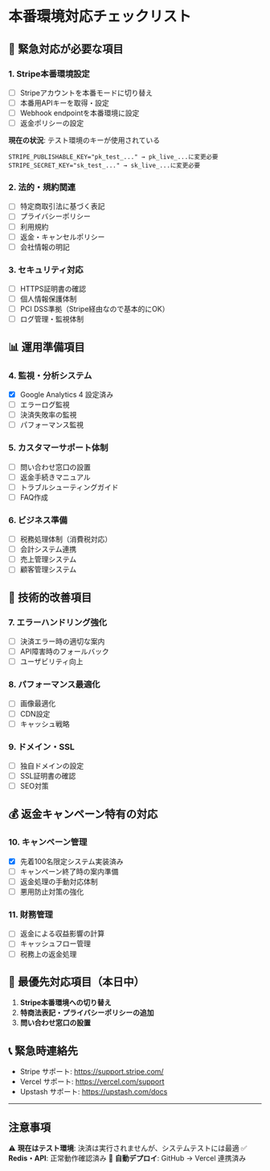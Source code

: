 # 本番環境対応チェックリスト

## 🚨 緊急対応が必要な項目

### 1. **Stripe本番環境設定**
- [ ] Stripeアカウントを本番モードに切り替え
- [ ] 本番用APIキーを取得・設定
- [ ] Webhook endpointを本番環境に設定
- [ ] 返金ポリシーの設定

**現在の状況**: テスト環境のキーが使用されている
```
STRIPE_PUBLISHABLE_KEY="pk_test_..." → pk_live_...に変更必要
STRIPE_SECRET_KEY="sk_test_..." → sk_live_...に変更必要
```

### 2. **法的・規約関連**
- [ ] 特定商取引法に基づく表記
- [ ] プライバシーポリシー
- [ ] 利用規約
- [ ] 返金・キャンセルポリシー
- [ ] 会社情報の明記

### 3. **セキュリティ対応**
- [ ] HTTPS証明書の確認
- [ ] 個人情報保護体制
- [ ] PCI DSS準拠（Stripe経由なので基本的にOK）
- [ ] ログ管理・監視体制

## 📊 運用準備項目

### 4. **監視・分析システム**
- [x] Google Analytics 4 設定済み
- [ ] エラーログ監視
- [ ] 決済失敗率の監視
- [ ] パフォーマンス監視

### 5. **カスタマーサポート体制**
- [ ] 問い合わせ窓口の設置
- [ ] 返金手続きマニュアル
- [ ] トラブルシューティングガイド
- [ ] FAQ作成

### 6. **ビジネス準備**
- [ ] 税務処理体制（消費税対応）
- [ ] 会計システム連携
- [ ] 売上管理システム
- [ ] 顧客管理システム

## 🔧 技術的改善項目

### 7. **エラーハンドリング強化**
- [ ] 決済エラー時の適切な案内
- [ ] API障害時のフォールバック
- [ ] ユーザビリティ向上

### 8. **パフォーマンス最適化**
- [ ] 画像最適化
- [ ] CDN設定
- [ ] キャッシュ戦略

### 9. **ドメイン・SSL**
- [ ] 独自ドメインの設定
- [ ] SSL証明書の確認
- [ ] SEO対策

## 💰 返金キャンペーン特有の対応

### 10. **キャンペーン管理**
- [x] 先着100名限定システム実装済み
- [ ] キャンペーン終了時の案内準備
- [ ] 返金処理の手動対応体制
- [ ] 悪用防止対策の強化

### 11. **財務管理**
- [ ] 返金による収益影響の計算
- [ ] キャッシュフロー管理
- [ ] 税務上の返金処理

## 🎯 最優先対応項目（本日中）

1. **Stripe本番環境への切り替え**
2. **特商法表記・プライバシーポリシーの追加**
3. **問い合わせ窓口の設置**

## 📞 緊急時連絡先

- Stripe サポート: https://support.stripe.com/
- Vercel サポート: https://vercel.com/support
- Upstash サポート: https://upstash.com/docs

---

## 注意事項

⚠️ **現在はテスト環境**: 決済は実行されませんが、システムテストには最適
✅ **Redis・API**: 正常動作確認済み
🔄 **自動デプロイ**: GitHub → Vercel 連携済み